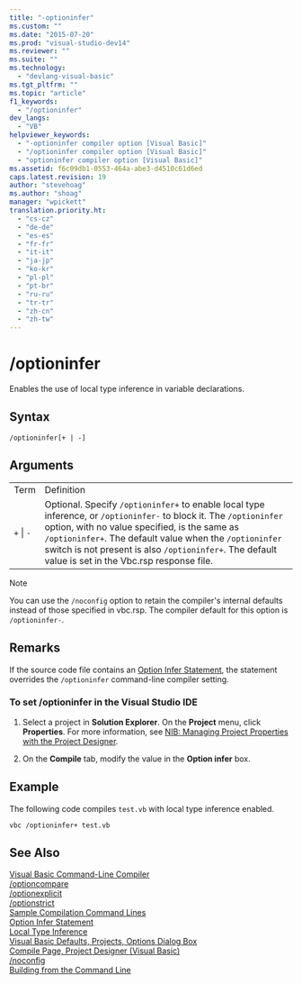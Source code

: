 ```yaml
---
title: "-optioninfer"
ms.custom: ""
ms.date: "2015-07-20"
ms.prod: "visual-studio-dev14"
ms.reviewer: ""
ms.suite: ""
ms.technology: 
  - "devlang-visual-basic"
ms.tgt_pltfrm: ""
ms.topic: "article"
f1_keywords: 
  - "/optioninfer"
dev_langs: 
  - "VB"
helpviewer_keywords: 
  - "-optioninfer compiler option [Visual Basic]"
  - "/optioninfer compiler option [Visual Basic]"
  - "optioninfer compiler option [Visual Basic]"
ms.assetid: f6c09db1-0553-464a-abe3-d4510c61d6ed
caps.latest.revision: 19
author: "stevehoag"
ms.author: "shoag"
manager: "wpickett"
translation.priority.ht: 
  - "cs-cz"
  - "de-de"
  - "es-es"
  - "fr-fr"
  - "it-it"
  - "ja-jp"
  - "ko-kr"
  - "pl-pl"
  - "pt-br"
  - "ru-ru"
  - "tr-tr"
  - "zh-cn"
  - "zh-tw"
---
```

# /optioninfer
Enables the use of local type inference in variable declarations.  
  
## Syntax  
  
```  
/optioninfer[+ | -]  
```  
  
## Arguments  
  
|||  
|-|-|  
|Term|Definition|  
|`+` &#124; `-`|Optional. Specify `/optioninfer+` to enable local type inference, or `/optioninfer-` to block it. The `/optioninfer` option, with no value specified, is the same as `/optioninfer+`. The default value when the `/optioninfer` switch is not present is also `/optioninfer+`. The default value is set in the Vbc.rsp response file.|  
  
> [!NOTE]
>  You can use the `/noconfig` option to retain the compiler's internal defaults instead of those specified in vbc.rsp. The compiler default for this option is `/optioninfer-`.  
  
## Remarks  
 If the source code file contains an [Option Infer Statement](../../../visual-basic\language-reference\statements/option-infer-statement.md), the statement overrides the `/optioninfer` command-line compiler setting.  
  
### To set /optioninfer in the Visual Studio IDE  
  
1.  Select a project in **Solution Explorer**. On the **Project** menu, click **Properties**. For more information, see [NIB: Managing Project Properties with the Project Designer](http://msdn.microsoft.com/en-us/983f3c18-832f-4666-afec-74b716ff3e0e).  
  
2.  On the **Compile** tab, modify the value in the **Option infer** box.  
  
## Example  
 The following code compiles `test.vb` with local type inference enabled.  
  
```  
vbc /optioninfer+ test.vb  
```  
  
## See Also  
 [Visual Basic Command-Line Compiler](../../../visual-basic\reference\command-line-compiler/index.md)   
 [/optioncompare](../../../visual-basic\reference\command-line-compiler/optioncompare.md)   
 [/optionexplicit](../../../visual-basic\reference\command-line-compiler/optionexplicit.md)   
 [/optionstrict](../../../visual-basic\reference\command-line-compiler/optionstrict.md)   
 [Sample Compilation Command Lines](../../../visual-basic\reference\command-line-compiler/sample-compilation-command-lines.md)   
 [Option Infer Statement](../../../visual-basic\language-reference\statements/option-infer-statement.md)   
 [Local Type Inference](../../../visual-basic\programming-guide\language-features\variables/local-type-inference.md)   
 [Visual Basic Defaults, Projects, Options Dialog Box](../Topic/Visual%20Basic%20Defaults,%20Projects,%20Options%20Dialog%20Box.md)   
 [Compile Page, Project Designer (Visual Basic)](../Topic/Compile%20Page,%20Project%20Designer%20\(Visual%20Basic\).md)   
 [/noconfig](../../../visual-basic\reference\command-line-compiler/noconfig.md)   
 [Building from the Command Line](../../../visual-basic\reference\command-line-compiler/building-from-the-command-line.md)
